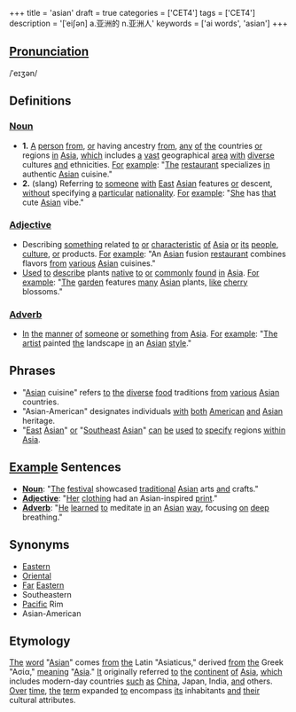 +++
title = 'asian'
draft = true
categories = ['CET4']
tags = ['CET4']
description = '[ˈei∫ən] a.亚洲的 n.亚洲人'
keywords = ['ai words', 'asian']
+++

## [Pronunciation](/en/post/pronunciation/)
/ˈeɪʒən/

## Definitions
### [Noun](/en/post/noun/)
- **1.** [A](/en/post/a/) [person](/en/post/person/) [from](/en/post/from/), [or](/en/post/or/) having ancestry [from](/en/post/from/), [any](/en/post/any/) [of](/en/post/of/) [the](/en/post/the/) countries [or](/en/post/or/) regions [in](/en/post/in/) [Asia](/en/post/asia/), [which](/en/post/which/) includes [a](/en/post/a/) [vast](/en/post/vast/) geographical [area](/en/post/area/) [with](/en/post/with/) [diverse](/en/post/diverse/) cultures [and](/en/post/and/) ethnicities. [For](/en/post/for/) [example](/en/post/example/): "[The](/en/post/the/) [restaurant](/en/post/restaurant/) specializes [in](/en/post/in/) authentic [Asian](/en/post/asian/) cuisine."
- **2.** (slang) Referring [to](/en/post/to/) [someone](/en/post/someone/) [with](/en/post/with/) [East](/en/post/east/) [Asian](/en/post/asian/) features [or](/en/post/or/) descent, [without](/en/post/without/) specifying [a](/en/post/a/) [particular](/en/post/particular/) [nationality](/en/post/nationality/). [For](/en/post/for/) [example](/en/post/example/): "[She](/en/post/she/) has [that](/en/post/that/) cute [Asian](/en/post/asian/) vibe."

### [Adjective](/en/post/adjective/)
- Describing [something](/en/post/something/) related [to](/en/post/to/) [or](/en/post/or/) [characteristic](/en/post/characteristic/) [of](/en/post/of/) [Asia](/en/post/asia/) [or](/en/post/or/) [its](/en/post/its/) [people](/en/post/people/), [culture](/en/post/culture/), [or](/en/post/or/) products. [For](/en/post/for/) [example](/en/post/example/): "An [Asian](/en/post/asian/) fusion [restaurant](/en/post/restaurant/) combines flavors [from](/en/post/from/) [various](/en/post/various/) [Asian](/en/post/asian/) cuisines."
- [Used](/en/post/used/) [to](/en/post/to/) [describe](/en/post/describe/) plants [native](/en/post/native/) [to](/en/post/to/) [or](/en/post/or/) [commonly](/en/post/commonly/) [found](/en/post/found/) [in](/en/post/in/) [Asia](/en/post/asia/). [For](/en/post/for/) [example](/en/post/example/): "[The](/en/post/the/) [garden](/en/post/garden/) features [many](/en/post/many/) [Asian](/en/post/asian/) plants, [like](/en/post/like/) [cherry](/en/post/cherry/) blossoms."

### [Adverb](/en/post/adverb/)
- [In](/en/post/in/) [the](/en/post/the/) [manner](/en/post/manner/) [of](/en/post/of/) [someone](/en/post/someone/) [or](/en/post/or/) [something](/en/post/something/) [from](/en/post/from/) [Asia](/en/post/asia/). [For](/en/post/for/) [example](/en/post/example/): "[The](/en/post/the/) [artist](/en/post/artist/) painted [the](/en/post/the/) landscape [in](/en/post/in/) an [Asian](/en/post/asian/) [style](/en/post/style/)."

## Phrases
- "[Asian](/en/post/asian/) cuisine" refers [to](/en/post/to/) [the](/en/post/the/) [diverse](/en/post/diverse/) [food](/en/post/food/) traditions [from](/en/post/from/) [various](/en/post/various/) [Asian](/en/post/asian/) countries.
- "Asian-American" designates individuals [with](/en/post/with/) [both](/en/post/both/) [American](/en/post/american/) [and](/en/post/and/) [Asian](/en/post/asian/) heritage.
- "[East](/en/post/east/) [Asian](/en/post/asian/)" [or](/en/post/or/) "[Southeast](/en/post/southeast/) [Asian](/en/post/asian/)" [can](/en/post/can/) [be](/en/post/be/) [used](/en/post/used/) [to](/en/post/to/) [specify](/en/post/specify/) regions [within](/en/post/within/) [Asia](/en/post/asia/).

## [Example](/en/post/example/) Sentences
- **[Noun](/en/post/noun/)**: "[The](/en/post/the/) [festival](/en/post/festival/) showcased [traditional](/en/post/traditional/) [Asian](/en/post/asian/) arts [and](/en/post/and/) crafts."
- **[Adjective](/en/post/adjective/)**: "[Her](/en/post/her/) [clothing](/en/post/clothing/) had an Asian-inspired [print](/en/post/print/)."
- **[Adverb](/en/post/adverb/)**: "[He](/en/post/he/) [learned](/en/post/learned/) [to](/en/post/to/) meditate [in](/en/post/in/) an [Asian](/en/post/asian/) [way](/en/post/way/), focusing [on](/en/post/on/) [deep](/en/post/deep/) breathing."

## Synonyms
- [Eastern](/en/post/eastern/)
- [Oriental](/en/post/oriental/)
- [Far](/en/post/far/) [Eastern](/en/post/eastern/)
- Southeastern
- [Pacific](/en/post/pacific/) Rim
- Asian-American

## Etymology
[The](/en/post/the/) [word](/en/post/word/) "[Asian](/en/post/asian/)" comes [from](/en/post/from/) [the](/en/post/the/) Latin "Asiaticus," derived [from](/en/post/from/) [the](/en/post/the/) Greek "Aσία," [meaning](/en/post/meaning/) "[Asia](/en/post/asia/)." [It](/en/post/it/) originally referred [to](/en/post/to/) [the](/en/post/the/) [continent](/en/post/continent/) [of](/en/post/of/) [Asia](/en/post/asia/), [which](/en/post/which/) includes modern-day countries [such](/en/post/such/) [as](/en/post/as/) [China](/en/post/china/), Japan, India, [and](/en/post/and/) others. [Over](/en/post/over/) [time](/en/post/time/), [the](/en/post/the/) [term](/en/post/term/) expanded [to](/en/post/to/) encompass [its](/en/post/its/) inhabitants [and](/en/post/and/) [their](/en/post/their/) cultural attributes.
